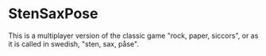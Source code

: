 # StenSaxPose

This is a multiplayer version of the classic game "rock, paper, siccors", or as it is called in swedish, "sten, sax, påse". 
